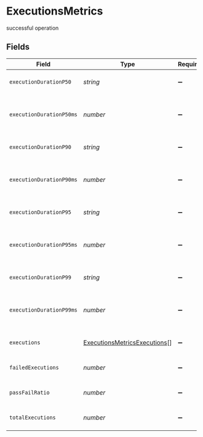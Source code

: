 # ExecutionsMetrics

successful operation


## Fields

| Field                                                                               | Type                                                                                | Required                                                                            | Description                                                                         | Example                                                                             |
| ----------------------------------------------------------------------------------- | ----------------------------------------------------------------------------------- | ----------------------------------------------------------------------------------- | ----------------------------------------------------------------------------------- | ----------------------------------------------------------------------------------- |
| `executionDurationP50`                                                              | *string*                                                                            | :heavy_minus_sign:                                                                  | 50th percentile of all durations                                                    | 7m2.71s                                                                             |
| `executionDurationP50ms`                                                            | *number*                                                                            | :heavy_minus_sign:                                                                  | 50th percentile of all durations in milliseconds                                    | 422                                                                                 |
| `executionDurationP90`                                                              | *string*                                                                            | :heavy_minus_sign:                                                                  | 90th percentile of all durations                                                    | 7m2.71s                                                                             |
| `executionDurationP90ms`                                                            | *number*                                                                            | :heavy_minus_sign:                                                                  | 90th percentile of all durations in milliseconds                                    | 422                                                                                 |
| `executionDurationP95`                                                              | *string*                                                                            | :heavy_minus_sign:                                                                  | 95th percentile of all durations                                                    | 7m2.71s                                                                             |
| `executionDurationP95ms`                                                            | *number*                                                                            | :heavy_minus_sign:                                                                  | 95th percentile of all durations in milliseconds                                    | 422                                                                                 |
| `executionDurationP99`                                                              | *string*                                                                            | :heavy_minus_sign:                                                                  | 99th percentile of all durations                                                    | 7m2.71s                                                                             |
| `executionDurationP99ms`                                                            | *number*                                                                            | :heavy_minus_sign:                                                                  | 99th percentile of all durations in milliseconds                                    | 422                                                                                 |
| `executions`                                                                        | [ExecutionsMetricsExecutions](../../models/shared/executionsmetricsexecutions.md)[] | :heavy_minus_sign:                                                                  | List of test/testsuite executions                                                   |                                                                                     |
| `failedExecutions`                                                                  | *number*                                                                            | :heavy_minus_sign:                                                                  | failed executions number                                                            | 1                                                                                   |
| `passFailRatio`                                                                     | *number*                                                                            | :heavy_minus_sign:                                                                  | Percentage pass to fail ratio                                                       | 50                                                                                  |
| `totalExecutions`                                                                   | *number*                                                                            | :heavy_minus_sign:                                                                  | total executions number                                                             | 2                                                                                   |